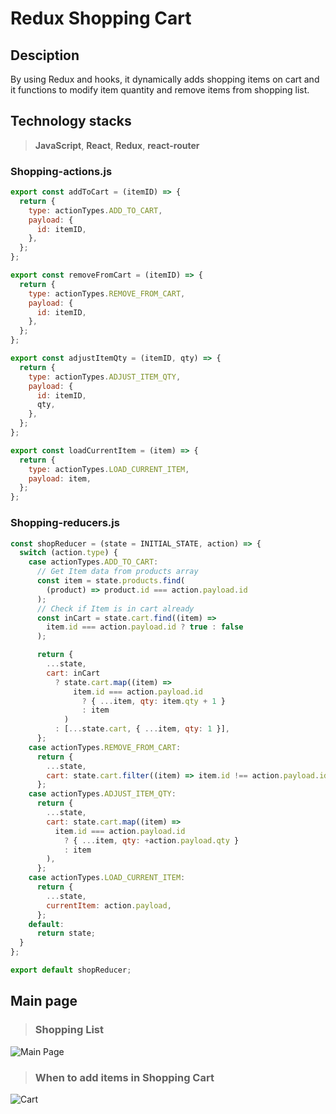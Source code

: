 # Redux Shopping Cart


## Desciption

By using Redux and hooks, it dynamically adds shopping items on cart and it functions to modify item quantity and remove items from shopping list. 


## Technology stacks
>
> **JavaScript**, **React**, **Redux**, **react-router**
> 



### Shopping-actions.js

```js
export const addToCart = (itemID) => {
  return {
    type: actionTypes.ADD_TO_CART,
    payload: {
      id: itemID,
    },
  };
};

export const removeFromCart = (itemID) => {
  return {
    type: actionTypes.REMOVE_FROM_CART,
    payload: {
      id: itemID,
    },
  };
};

export const adjustItemQty = (itemID, qty) => {
  return {
    type: actionTypes.ADJUST_ITEM_QTY,
    payload: {
      id: itemID,
      qty,
    },
  };
};

export const loadCurrentItem = (item) => {
  return {
    type: actionTypes.LOAD_CURRENT_ITEM,
    payload: item,
  };
};

```

### Shopping-reducers.js

```js
const shopReducer = (state = INITIAL_STATE, action) => {
  switch (action.type) {
    case actionTypes.ADD_TO_CART:
      // Get Item data from products array
      const item = state.products.find(
        (product) => product.id === action.payload.id
      );
      // Check if Item is in cart already
      const inCart = state.cart.find((item) =>
        item.id === action.payload.id ? true : false
      );

      return {
        ...state,
        cart: inCart
          ? state.cart.map((item) =>
              item.id === action.payload.id
                ? { ...item, qty: item.qty + 1 }
                : item
            )
          : [...state.cart, { ...item, qty: 1 }],
      };
    case actionTypes.REMOVE_FROM_CART:
      return {
        ...state,
        cart: state.cart.filter((item) => item.id !== action.payload.id),
      };
    case actionTypes.ADJUST_ITEM_QTY:
      return {
        ...state,
        cart: state.cart.map((item) =>
          item.id === action.payload.id
            ? { ...item, qty: +action.payload.qty }
            : item
        ),
      };
    case actionTypes.LOAD_CURRENT_ITEM:
      return {
        ...state,
        currentItem: action.payload,
      };
    default:
      return state;
  }
};

export default shopReducer;
```

## Main page
> ### Shopping List

![Main Page](https://user-images.githubusercontent.com/65743649/134886435-3d99506f-c43b-43ac-b191-bed0e0911dd5.JPG)

>
>
> ### When to add items in Shopping Cart
![Cart](https://user-images.githubusercontent.com/65743649/134886748-1ef0b057-87b7-459a-9dae-26b9b9d5a86f.JPG)

